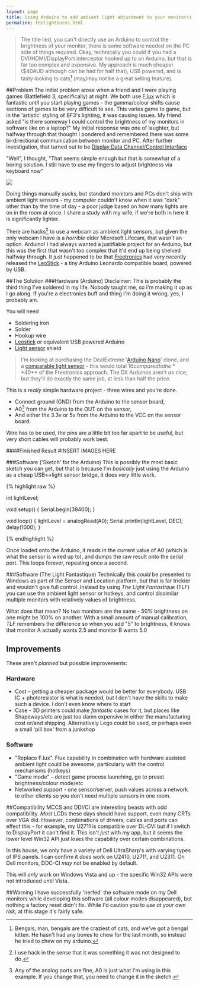 ```yaml
---
layout: page
title: Using Arduino to add ambient light adjustment to your monitor(s)
permalink: thelightburns.html
---
```


> The title lied, you can't directly use an Arduino to control the brightness of your monitor, there is some software needed on the PC side of things required. Okay, technically you could if you had a DVI/HDMI/DisplayPort interceptor hooked up to an Arduino, but that is far too complex and expensive. My approach is much cheaper ($40AUD although can be had for half that), USB powered, and is tasty looking to cats[^2] (may/may not be a great selling feature).

##Problem
The initial problem arose when a friend and I were playing games (Battlefield 3, specifically) at night. We both use [F.lux](http://stereopsis.com/flux/) which is fantastic *until* you start playing games - the gamma/colour shifts cause sections of games to be very difficult to see. This varies game to game, but in the 'artistic' styling of BF3's lighting, it was causing issues. My friend asked "is there someway I could control the brightness of my monitors in software like on a laptop?" My initial response was one of laughter, but halfway through that thought I pondered and remembered there was some bi-directional communication between monitor and PC. After further investigation, that turned out to be [Display Data Channel/Control Interface](http://en.wikipedia.org/wiki/Display_Data_Channel)

"Well", I thought, "That seems simple enough but that is somewhat of a boring solution. I still have to use my fingers to adjust brightness via keyboard now"

![](http://www.howtogeek.com/geekers/up/sshot4f07447e46648.jpg)

Doing things manually *sucks*, but standard monitors and PCs don't ship with ambient light sensors - my computer couldn't know when it was "dark" other than by the time of day - a poor judge based on how many lights are on in the room at once. I share a study with my wife, if we're both in here it is significantly lighter.

There are hacks[^1] to use a webcam as ambient light sensors, but given the only webcam I have is a *horrible* older Microsoft Lifecam, that wasn't an option. Arduino! I had always wanted a justifiable project for an Arduino, but this was the first that wasn't too complex that it'd end up being shelved halfway through. It just happened to be that [Freetronics](http://www.freetronics.com/) had very recently released the [LeoStick](http://www.freetronics.com/products/leostick#.UFpM0o0gfX4) - a tiny Arduino Leonardo compatible board, powered by USB.

##The Solution
###Hardware (Arduino)
Disclaimer: This is probably the third thing I've soldered in my life. Nobody taught me, so I'm making it up as I go along. If you're a electronics buff and thing I'm doing it wrong, yes, I probably am. 

You will need

* Soldering iron
* Solder
* Hookup wire
* [Leostick](http://www.freetronics.com/products/leostick#.UFpM0o0gfX4) or equivalent USB powered Arduino
* [Light sensor](http://www.freetronics.com/products/light-sensor-module#.UFpNUo0gfX4) shield

> I'm looking at purchasing the DealExtreme '[Arduino Nano](http://dx.com/p/nano-v3-0-avr-atmega328-p-20au-module-board-usb-cable-for-arduino-118037?item=3)' clone, and a [comparable light sensor](http://dx.com/p/light-sensor-photoresistor-module-for-arduino-blue-152409?item=2) - this would total $16 compared to the **$40** of the Freetronics approach. The DX Arduinos aren't *as* nice, but they'll do exactly the same job, at less than half the price.

This is a *really* simple hardware project - three wires and you're done.

*  Connect ground (GND) from the Arduino to the sensor board,
*  A0[^3] from the Arduino to the OUT on the sensor,
*  And either the 3.3v or 5v from the Arduino to the VCC on the sensor board.

Wire has to be used, the pins are a little bit too far apart to be useful, but very short cables will probably work best.

####Finished Result
#INSERT IMAGES HERE


###Software ('Sketch' for the Arduino)
This is possibly the most basic sketch you can get, but that is because I'm *basically* just using the Arduino as a cheap USB<->light sensor bridge, it does *very* little work.

{% highlight raw %}

int lightLevel; 

void setup()
{
  Serial.begin(38400);
}

void loop() 
{
  lightLevel = analogRead(A0);
  Serial.println(lightLevel, DEC);
  delay(1000);
}

{% endhighlight %}

Once loaded onto the Arduino, it reads in the current value of A0 (which is what the sensor is wired up to), and dumps the raw result onto the serial port. This loops forever, repeating once a second.

###Software (The Light Fantastique)
Technically this *could* be presented to Windows as part of the Sensor and Location platform, but that is far trickier and wouldn't give full control. Instead by using *The Light Fantastique* (TLF) you can use the ambient light sensor or hotkeys, and control dissimilar multiple monitors with relatively values of brightness. 

What does that mean? No two monitors are the same - 50% brightness on one might be 100% on another. With a small amount of manual calibration, *TLF* remembers the difference so when you add "5" to brightness, it knows that monitor A actually wants 2.5 and monitor B wants 5.0

## Improvements
These aren't *planned* but possible improvements:

### Hardware
* Cost - getting a cheaper package would be better for everybody. USB IC + photoresistor is what is needed, but I don't have the skills to make such a device. I don't even know where to start
* Case - 3D printers could make *fantastic* cases for it, but places like Shapeways/etc are just too damn expensive in either the manufacturing cost or/and shipping. Alternatively Lego could be used, or perhaps even a small 'pill box' from a junkshop

### Software
* "Replace F.lux". Flux capability in combination with hardware assisted ambient light could be awesome, particularly with the control mechanisms (hotkeys)
* "Game mode" - detect game process launching, go to preset brightness/colour mode/etc
* Networked support - one sensor/server, push values across a network to other clients so you don't need multiple sensors in one room.

##Compatibility
MCCS and DDI/CI are interesting beasts with odd compatibility. *Most* LCDs these days should have support, even many CRTs over VGA did. However, combinations of drivers, cables and ports can effect this - for example, my U2711 is compatible over DL-DVI but if I switch to DisplayPort it can't find it. This isn't *just* with my app, but it seems the lower level Win32 API just loses the capability over certain combinations.

In this house, we only have a variety of Dell UltraSharp's with varying types of IPS panels. I can confirm it *does* work on U2410, U2711, and U2311. On Dell monitors, DDC-CI *may* not be enabled by default.

This will *only* work on Windows Vista and up - the specific Win32 APIs were not introduced until Vista.

##Warning
I have successfully 'nerfed' the software mode on my Dell monitors while developing this software (all colour modes disappeared), but nothing a factory reset didn't fix. While I'd caution you to *use at your own risk*, at this stage it's fairly safe.

[^1]: I use hack in the sense that it was something it was not designed to do.
[^2]: Bengals, man, bengals are the craziest of cats, and we've got a bengal kitten. He hasn't had any bones to chew for the last month, so instead he tried to chew on my arduino.
[^3]: Any of the analog ports are fine, A0 is just what I'm using in this example. If you change that, you need to change it in the sketch.